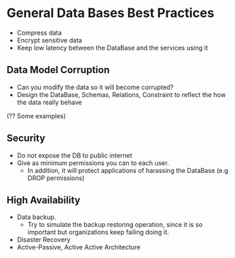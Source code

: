 # General Data Bases Best Practices

- Compress data
- Encrypt sensitive data
- Keep low latency between the DataBase and the services using it

## Data Model Corruption

- Can you modify the data so it will become corrupted?
- Design the DataBase, Schemas, Relations, Constraint to reflect the how the data really behave

(?? Some examples)

## Security

- Do not expose the DB to public internet
- Give as minimum permissions you can to each user.
  - In addition, it will protect applications of harassing the DataBase (e.g DROP permissions)

## High Availability

- Data backup.
  - Try to simulate the backup restoring operation, since it is so important but organizations keep failing doing it.
- Disaster Recovery
- Active-Passive, Active Active Architecture
